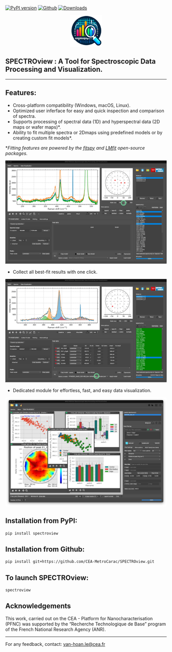 [![PyPI version](https://badge.fury.io/py/spectroview.svg?cache=no)](https://badge.fury.io/py/spectroview)
[![Github](https://img.shields.io/badge/GitHub-GPL--3.0-informational)](https://github.com/CEA-MetroCarac/spectroview)
[![Downloads](https://img.shields.io/pypi/dm/spectroview.svg)](https://pypi.org/project/spectroview/)


<p align="center">
    <img width=100 src="https://raw.githubusercontent.com/CEA-MetroCarac/spectroview/main/app/resources/icon3.png">
</p>

## SPECTROview : A Tool for Spectroscopic Data Processing and Visualization.

___

## Features:

- Cross-platform compatibility (Windows, macOS, Linux).
- Optimized user inferface for easy and quick inspection and comparison of spectra.
- Supports processing of spectral data (1D) and hyperspectral data (2D maps or wafer maps)*. 
- Ability to fit multiple spectra or 2Dmaps using predefined models or by creating custom fit models*.

**Fitting features are powered by the [fitspy](https://github.com/CEA-MetroCarac/fitspy) and [LMfit](https://lmfit.github.io/lmfit-py/) open-source packages.*


<p align="center">
    <img src="https://raw.githubusercontent.com/CEA-MetroCarac/spectroview/main/app/resources/GIF/maps_tab.gif">
</p>

- Collect all best-fit results with one click.

<p align="center">
    <img src="https://raw.githubusercontent.com/CEA-MetroCarac/spectroview/main/app/resources/GIF/collect_results.gif">
</p>

- Dedicated module for effortless, fast, and easy data visualization. 

<p align="center">
    <img src="https://raw.githubusercontent.com/CEA-MetroCarac/spectroview/main/app/resources/GIF/visu_tab.png">
</p>


## Installation from PyPI:

```bash
pip install spectroview
```

## Installation from Github:

```bash
pip install git+https://github.com/CEA-MetroCarac/SPECTROview.git
```


## To launch SPECTROview:
```bash
spectroview
```

## Acknowledgements

This work, carried out on the CEA - Platform for Nanocharacterisation (PFNC) was supported by the “Recherche Technologique de Base” program of the French National Research Agency (ANR).

---
For any feedback, contact: [van-hoan.le@cea.fr](mailto:van-hoan.le@cea.fr)
